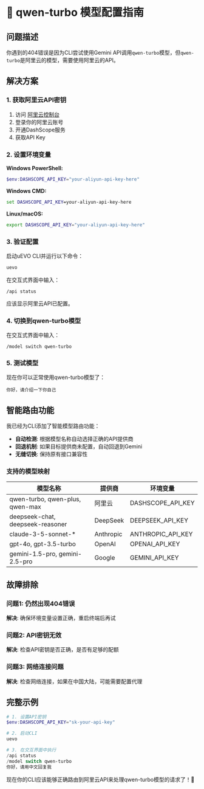 # 🚀 qwen-turbo 模型配置指南

## 问题描述
你遇到的404错误是因为CLI尝试使用Gemini API调用`qwen-turbo`模型，但`qwen-turbo`是阿里云的模型，需要使用阿里云的API。

## 解决方案

### 1. 获取阿里云API密钥
1. 访问 [阿里云控制台](https://dashscope.console.aliyun.com/)
2. 登录你的阿里云账号
3. 开通DashScope服务
4. 获取API Key

### 2. 设置环境变量

**Windows PowerShell:**
```powershell
$env:DASHSCOPE_API_KEY="your-aliyun-api-key-here"
```

**Windows CMD:**
```cmd
set DASHSCOPE_API_KEY=your-aliyun-api-key-here
```

**Linux/macOS:**
```bash
export DASHSCOPE_API_KEY="your-aliyun-api-key-here"
```

### 3. 验证配置

启动uEVO CLI并运行以下命令：

```bash
uevo
```

在交互式界面中输入：
```
/api status
```

应该显示阿里云API已配置。

### 4. 切换到qwen-turbo模型

在交互式界面中输入：
```
/model switch qwen-turbo
```

### 5. 测试模型

现在你可以正常使用qwen-turbo模型了：
```
你好，请介绍一下你自己
```

## 智能路由功能

我已经为CLI添加了智能模型路由功能：

- **自动检测**: 根据模型名称自动选择正确的API提供商
- **回退机制**: 如果目标提供商未配置，自动回退到Gemini
- **无缝切换**: 保持原有接口兼容性

### 支持的模型映射

| 模型名称 | 提供商 | 环境变量 |
|---------|-------|----------|
| qwen-turbo, qwen-plus, qwen-max | 阿里云 | DASHSCOPE_API_KEY |
| deepseek-chat, deepseek-reasoner | DeepSeek | DEEPSEEK_API_KEY |
| claude-3-5-sonnet-* | Anthropic | ANTHROPIC_API_KEY |
| gpt-4o, gpt-3.5-turbo | OpenAI | OPENAI_API_KEY |
| gemini-1.5-pro, gemini-2.5-pro | Google | GEMINI_API_KEY |

## 故障排除

### 问题1: 仍然出现404错误
**解决**: 确保环境变量设置正确，重启终端后再试

### 问题2: API密钥无效
**解决**: 检查API密钥是否正确，是否有足够的配额

### 问题3: 网络连接问题
**解决**: 检查网络连接，如果在中国大陆，可能需要配置代理

## 完整示例

```powershell
# 1. 设置API密钥
$env:DASHSCOPE_API_KEY="sk-your-api-key"

# 2. 启动CLI
uevo

# 3. 在交互界面中执行
/api status
/model switch qwen-turbo
你好，请用中文回复我
```

现在你的CLI应该能够正确路由到阿里云API来处理qwen-turbo模型的请求了！🎉